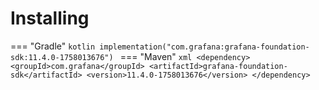 # Installing

=== "Gradle"
    ```kotlin
    implementation("com.grafana:grafana-foundation-sdk:11.4.0-1758013676")
    ```
=== "Maven"
    ```xml
    <dependency>
        <groupId>com.grafana</groupId>
        <artifactId>grafana-foundation-sdk</artifactId>
        <version>11.4.0-1758013676</version>
    </dependency>
    ```
